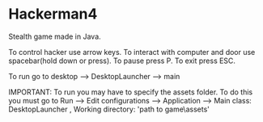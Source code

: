 # Hackerman4

Stealth game made in Java.
 
To control hacker use arrow keys.
To interact with computer and door use spacebar(hold down or press). 
To pause press P.
To exit press ESC.

To run go to desktop --> DesktopLauncher --> main

IMPORTANT: To run you may have to specify the assets folder. 
  To do this you must go to Run --> Edit configurations --> Application --> Main class: DesktopLauncher , Working directory: 'path to game\assets'

